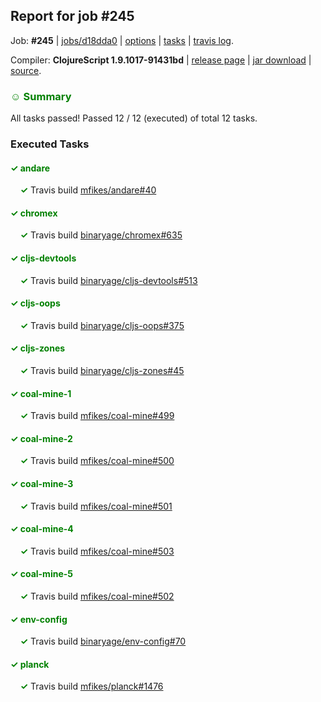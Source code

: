 ## Report for job #245

Job: **#245** | [jobs/d18dda0](https://github.com/cljs-oss/canary/commit/d18dda07eaabcef6ff84c9eef2d41a8c6cc1a296) | [options](options.edn) | [tasks](tasks.edn) | [travis log](https://travis-ci.org/cljs-oss/canary/builds/335975261).

Compiler: **ClojureScript 1.9.1017-91431bd** | [release page](https://github.com/cljs-oss/canary/releases/tag/r1.9.1017-91431bd) | [jar download](https://github.com/cljs-oss/canary/releases/download/r1.9.1017-91431bd/clojurescript-1.9.1017-91431bd.jar) | [source](https://github.com/clojure/clojurescript/commit/91431bd556f7a11db59319fcc082737a448f651e).

### <b style='color:green'>☺ Summary</b>

All tasks passed! Passed 12 / 12 (executed) of total 12 tasks.

### Executed Tasks

#### <b style='color:green'>&#x2713; andare</b>
&nbsp;&nbsp;&nbsp;&nbsp;<b style='color:green'>&#x2713;</b> Travis build [mfikes/andare#40](https://travis-ci.org/mfikes/andare/builds/335976066)<br>

#### <b style='color:green'>&#x2713; chromex</b>
&nbsp;&nbsp;&nbsp;&nbsp;<b style='color:green'>&#x2713;</b> Travis build [binaryage/chromex#635](https://travis-ci.org/binaryage/chromex/builds/335976064)<br>

#### <b style='color:green'>&#x2713; cljs-devtools</b>
&nbsp;&nbsp;&nbsp;&nbsp;<b style='color:green'>&#x2713;</b> Travis build [binaryage/cljs-devtools#513](https://travis-ci.org/binaryage/cljs-devtools/builds/335976070)<br>

#### <b style='color:green'>&#x2713; cljs-oops</b>
&nbsp;&nbsp;&nbsp;&nbsp;<b style='color:green'>&#x2713;</b> Travis build [binaryage/cljs-oops#375](https://travis-ci.org/binaryage/cljs-oops/builds/335976074)<br>

#### <b style='color:green'>&#x2713; cljs-zones</b>
&nbsp;&nbsp;&nbsp;&nbsp;<b style='color:green'>&#x2713;</b> Travis build [binaryage/cljs-zones#45](https://travis-ci.org/binaryage/cljs-zones/builds/335976076)<br>

#### <b style='color:green'>&#x2713; coal-mine-1</b>
&nbsp;&nbsp;&nbsp;&nbsp;<b style='color:green'>&#x2713;</b> Travis build [mfikes/coal-mine#499](https://travis-ci.org/mfikes/coal-mine/builds/335976080)<br>

#### <b style='color:green'>&#x2713; coal-mine-2</b>
&nbsp;&nbsp;&nbsp;&nbsp;<b style='color:green'>&#x2713;</b> Travis build [mfikes/coal-mine#500](https://travis-ci.org/mfikes/coal-mine/builds/335976084)<br>

#### <b style='color:green'>&#x2713; coal-mine-3</b>
&nbsp;&nbsp;&nbsp;&nbsp;<b style='color:green'>&#x2713;</b> Travis build [mfikes/coal-mine#501](https://travis-ci.org/mfikes/coal-mine/builds/335976090)<br>

#### <b style='color:green'>&#x2713; coal-mine-4</b>
&nbsp;&nbsp;&nbsp;&nbsp;<b style='color:green'>&#x2713;</b> Travis build [mfikes/coal-mine#503](https://travis-ci.org/mfikes/coal-mine/builds/335976100)<br>

#### <b style='color:green'>&#x2713; coal-mine-5</b>
&nbsp;&nbsp;&nbsp;&nbsp;<b style='color:green'>&#x2713;</b> Travis build [mfikes/coal-mine#502](https://travis-ci.org/mfikes/coal-mine/builds/335976094)<br>

#### <b style='color:green'>&#x2713; env-config</b>
&nbsp;&nbsp;&nbsp;&nbsp;<b style='color:green'>&#x2713;</b> Travis build [binaryage/env-config#70](https://travis-ci.org/binaryage/env-config/builds/335976102)<br>

#### <b style='color:green'>&#x2713; planck</b>
&nbsp;&nbsp;&nbsp;&nbsp;<b style='color:green'>&#x2713;</b> Travis build [mfikes/planck#1476](https://travis-ci.org/mfikes/planck/builds/335976106)<br>
